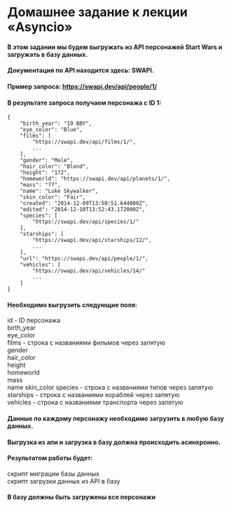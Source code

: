 # Домашнее задание к лекции «Asyncio»
#### В этом задании мы будем выгружать из API персонажей Start Wars и загружать в базу данных.
#### Документация по API находится здесь: SWAPI.
#### Пример запроса: https://swapi.dev/api/people/1/
#### В результате запроса получаем персонажа с ID 1:
~~~
{
    "birth_year": "19 BBY",
    "eye_color": "Blue",
    "films": [
        "https://swapi.dev/api/films/1/",
        ...
    ],
    "gender": "Male",
    "hair_color": "Blond",
    "height": "172",
    "homeworld": "https://swapi.dev/api/planets/1/",
    "mass": "77",
    "name": "Luke Skywalker",
    "skin_color": "Fair",
    "created": "2014-12-09T13:50:51.644000Z",
    "edited": "2014-12-10T13:52:43.172000Z",
    "species": [
        "https://swapi.dev/api/species/1/"
    ],
    "starships": [
        "https://swapi.dev/api/starships/12/",
        ...
    ],
    "url": "https://swapi.dev/api/people/1/",
    "vehicles": [
        "https://swapi.dev/api/vehicles/14/"
        ...
    ]
}
~~~
#### Необходимо выгрузить cледующие поля:  
id - ID персонажа  
birth_year  
eye_color  
films - строка с названиями фильмов через запятую  
gender  
hair_color  
height  
homeworld  
mass  
name
skin_color
species - строка с названиями типов через запятую  
starships - строка с названиями кораблей через запятую  
vehicles - строка с названиями транспорта через запятую  
#### Данные по каждому персонажу необходимо загрузить в любую базу данных.
#### Выгрузка из апи и загрузка в базу должна происходить асинхронно.

#### Результатом работы будет:  
   скрипт миграции базы данных  
   скрипт загрузки данных из API в базу  
#### В базу должны быть загружены все персонажи
